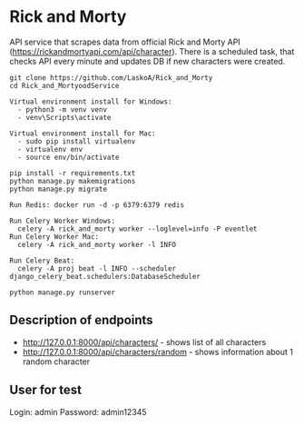 # Rick and Morty
API service that scrapes data from official Rick and Morty API (https://rickandmortyapi.com/api/character).
There is a scheduled task, that checks API every minute and updates DB if new characters were created.
```shell
git clone https://github.com/LaskoA/Rick_and_Morty
cd Rick_and_MortyoodService

Virtual environment install for Windows:
  - python3 -m venv venv
  - venv\Scripts\activate
  
Virtual environment install for Mac:
  - sudo pip install virtualenv
  - virtualenv env
  - source env/bin/activate

pip install -r requirements.txt
python manage.py makemigrations
python manage.py migrate

Run Redis: docker run -d -p 6379:6379 redis

Run Celery Worker Windows: 
  celery -A rick_and_morty worker --loglevel=info -P eventlet
Run Celery Worker Mac: 
  celery -A rick_and_morty worker -l INFO

Run Celery Beat:
  celery -A proj beat -l INFO --scheduler django_celery_beat.schedulers:DatabaseScheduler

python manage.py runserver
```

## Description of endpoints
- http://127.0.0.1:8000/api/characters/ - shows list of all characters 
- http://127.0.0.1:8000/api/characters/random - shows information about 1 random character

## User for test
Login: admin
Password: admin12345